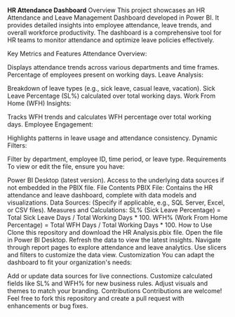 **HR Attendance Dashboard**
Overview
This project showcases an HR Attendance and Leave Management Dashboard developed in Power BI. It provides detailed insights into employee attendance, leave trends, and overall workforce productivity. The dashboard is a comprehensive tool for HR teams to monitor attendance and optimize leave policies effectively.

Key Metrics and Features
Attendance Overview:

Displays attendance trends across various departments and time frames.
Percentage of employees present on working days.
Leave Analysis:

Breakdown of leave types (e.g., sick leave, casual leave, vacation).
Sick Leave Percentage (SL%) calculated over total working days.
Work From Home (WFH) Insights:

Tracks WFH trends and calculates WFH percentage over total working days.
Employee Engagement:

Highlights patterns in leave usage and attendance consistency.
Dynamic Filters:

Filter by department, employee ID, time period, or leave type.
Requirements
To view or edit the file, ensure you have:

Power BI Desktop (latest version).
Access to the underlying data sources if not embedded in the PBIX file.
File Contents
PBIX File: Contains the HR attendance and leave dashboard, complete with data models and visualizations.
Data Sources: (Specify if applicable, e.g., SQL Server, Excel, or CSV files).
Measures and Calculations:
SL% (Sick Leave Percentage) = Total Sick Leave Days / Total Working Days * 100.
WFH% (Work From Home Percentage) = Total WFH Days / Total Working Days * 100.
How to Use
Clone this repository and download the HR Analysis.pbix file.
Open the file in Power BI Desktop.
Refresh the data to view the latest insights.
Navigate through report pages to explore attendance and leave analytics.
Use slicers and filters to customize the data view.
Customization
You can adapt the dashboard to fit your organization's needs:

Add or update data sources for live connections.
Customize calculated fields like SL% and WFH% for new business rules.
Adjust visuals and themes to match your branding.
Contributions
Contributions are welcome! Feel free to fork this repository and create a pull request with enhancements or bug fixes.
